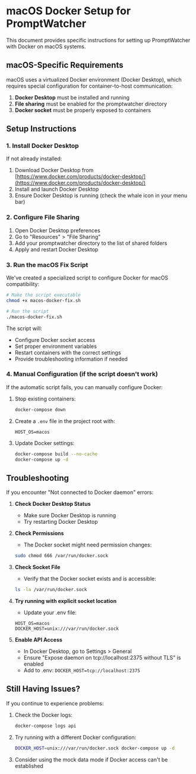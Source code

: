 # macOS Docker Setup for PromptWatcher

This document provides specific instructions for setting up PromptWatcher with Docker on macOS systems.

## macOS-Specific Requirements

macOS uses a virtualized Docker environment (Docker Desktop), which requires special configuration for container-to-host communication:

1. **Docker Desktop** must be installed and running
2. **File sharing** must be enabled for the promptwatcher directory
3. **Docker socket** must be properly exposed to containers

## Setup Instructions

### 1. Install Docker Desktop

If not already installed:
1. Download Docker Desktop from [https://www.docker.com/products/docker-desktop/](https://www.docker.com/products/docker-desktop/)
2. Install and launch Docker Desktop
3. Ensure Docker Desktop is running (check the whale icon in your menu bar)

### 2. Configure File Sharing

1. Open Docker Desktop preferences
2. Go to "Resources" > "File Sharing"
3. Add your promptwatcher directory to the list of shared folders
4. Apply and restart Docker Desktop

### 3. Run the macOS Fix Script

We've created a specialized script to configure Docker for macOS compatibility:

```bash
# Make the script executable
chmod +x macos-docker-fix.sh

# Run the script
./macos-docker-fix.sh
```

The script will:
- Configure Docker socket access
- Set proper environment variables
- Restart containers with the correct settings
- Provide troubleshooting information if needed

### 4. Manual Configuration (if the script doesn't work)

If the automatic script fails, you can manually configure Docker:

1. Stop existing containers:
   ```bash
   docker-compose down
   ```

2. Create a `.env` file in the project root with:
   ```
   HOST_OS=macos
   ```

3. Update Docker settings:
   ```bash
   docker-compose build --no-cache
   docker-compose up -d
   ```

## Troubleshooting

If you encounter "Not connected to Docker daemon" errors:

1. **Check Docker Desktop Status**
   - Make sure Docker Desktop is running
   - Try restarting Docker Desktop

2. **Check Permissions**
   - The Docker socket might need permission changes:
   ```bash
   sudo chmod 666 /var/run/docker.sock
   ```

3. **Check Socket File**
   - Verify that the Docker socket exists and is accessible:
   ```bash
   ls -la /var/run/docker.sock
   ```

4. **Try running with explicit socket location**
   - Update your .env file:
   ```
   HOST_OS=macos
   DOCKER_HOST=unix:///var/run/docker.sock
   ```

5. **Enable API Access**
   - In Docker Desktop, go to Settings > General
   - Ensure "Expose daemon on tcp://localhost:2375 without TLS" is enabled
   - Add to .env: `DOCKER_HOST=tcp://localhost:2375`

## Still Having Issues?

If you continue to experience problems:

1. Check the Docker logs:
   ```bash
   docker-compose logs api
   ```

2. Try running with a different Docker configuration:
   ```bash
   DOCKER_HOST=unix:///var/run/docker.sock docker-compose up -d
   ```

3. Consider using the mock data mode if Docker access can't be established